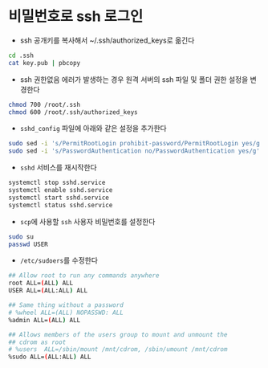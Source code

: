 # 비밀번호로 ssh 로그인

- ssh 공개키를 복사해서 ~/.ssh/authorized_keys로 옮긴다

```bash
cd .ssh
cat key.pub | pbcopy
```

- ssh 권한없음 에러가 발생하는 경우 원격 서버의 ssh 파일 및 폴더 권한 설정을 변경한다

```bash
chmod 700 /root/.ssh
chmod 600 /root/.ssh/authorized_keys
```

- `sshd_config` 파일에 아래와 같은 설정을 추가한다

```bash
sudo sed -i 's/PermitRootLogin prohibit-password/PermitRootLogin yes/g' /etc/ssh/sshd_config;
sudo sed -i 's/PasswordAuthentication no/PasswordAuthentication yes/g' /etc/ssh/sshd_config;
```

- `sshd` 서비스를 재시작한다

```bash
systemctl stop sshd.service
systemctl enable sshd.service
systemctl start sshd.service
systemctl status sshd.service
```

- `scp`에 사용할 `ssh` 사용자 비밀번호를 설정한다

```bash
sudo su
passwd USER
```

- `/etc/sudoers`를 수정한다

```bash
## Allow root to run any commands anywhere
root ALL=(ALL) ALL
USER ALL=(ALL:ALL) ALL

## Same thing without a password
# %wheel ALL=(ALL) NOPASSWD: ALL
%admin ALL=(ALL) ALL

## Allows members of the users group to mount and unmount the
## cdrom as root
# %users  ALL=/sbin/mount /mnt/cdrom, /sbin/umount /mnt/cdrom
%sudo ALL=(ALL:ALL) ALL
```
